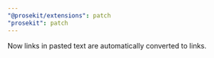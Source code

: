 ```yaml
---
"@prosekit/extensions": patch
"prosekit": patch
---
```


Now links in pasted text are automatically converted to links.
